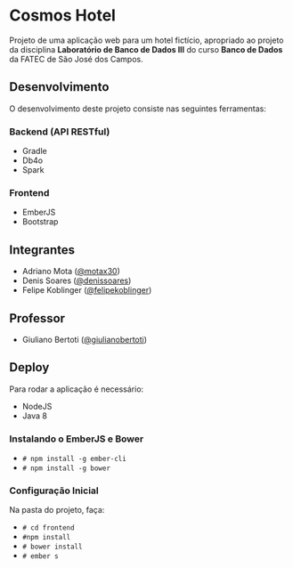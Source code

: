# Cosmos Hotel

Projeto de uma aplicação web para um hotel fictício, apropriado ao projeto da disciplina **Laboratório de Banco de Dados III** do curso **Banco de Dados** da FATEC de São José dos Campos.

## Desenvolvimento
O desenvolvimento deste projeto consiste nas seguintes ferramentas:

### Backend (API RESTful)
- Gradle
- Db4o
- Spark

### Frontend
- EmberJS
- Bootstrap

## Integrantes
- Adriano Mota ([@motax30](https://github.com/motax30))
- Denis Soares ([@denissoares](https://github.com/denissoares))
- Felipe Koblinger ([@felipekoblinger](https://github.com/felipekoblinger))

## Professor
- Giuliano Bertoti ([@giulianobertoti](https://github.com/giulianobertoti))

## Deploy
Para rodar a aplicação é necessário:
- NodeJS
- Java 8

### Instalando o EmberJS e Bower
- `# npm install -g ember-cli`
- `# npm install -g bower`

### Configuração Inicial
Na pasta do projeto, faça:
- `# cd frontend`
- `#npm install`
- `# bower install`
- `# ember s`
